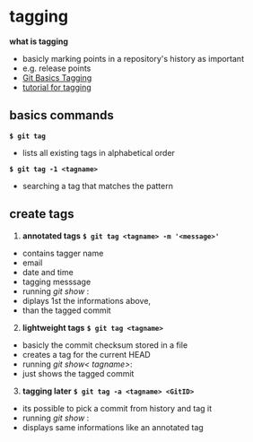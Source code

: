 # tagging

**what is tagging**
- basicly marking points in a repository's history as important
 - e.g. release points
 - [Git Basics Tagging](https://git-scm.com/book/en/v2/Git-Basics-Tagging)
 - [tutorial for tagging](https://dev.to/neshaz/a-tutorial-for-tagging-releases-in-git-147e)

## basics commands

**`$ git tag`**
- lists all existing tags in alphabetical order

**`$ git tag -1 <tagname>`**
- searching a tag that matches the pattern

## create tags

1. **annotated tags**
**`$ git tag <tagname> -m '<message>'`**
- contains tagger name
- email
- date and time
- tagging messsage
- running _git show <tagname>_:
 - diplays 1st the informations above,
 - than the tagged commit


2. **lightweight tags**
**`$ git tag <tagname>`**
- basicly the commit checksum stored in a file
- creates a tag for the current HEAD
- running _git show< tagname>_:
 - just shows the tagged commit

3. **tagging later**
**`$ git tag -a <tagname> <GitID>`**
- its possible to pick a commit from history and tag it
- running _git show <tagname>_:
 - displays same informations like an annotated tag
